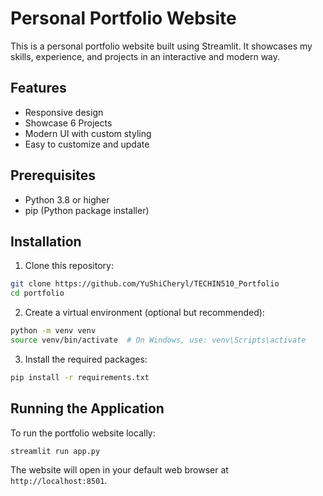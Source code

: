 # Personal Portfolio Website

This is a personal portfolio website built using Streamlit. It showcases my skills, experience, and projects in an interactive and modern way.

## Features

- Responsive design
- Showcase 6 Projects
- Modern UI with custom styling
- Easy to customize and update

## Prerequisites

- Python 3.8 or higher
- pip (Python package installer)

## Installation

1. Clone this repository:
```bash
git clone https://github.com/YuShiCheryl/TECHIN510_Portfolio
cd portfolio
```

2. Create a virtual environment (optional but recommended):
```bash
python -m venv venv
source venv/bin/activate  # On Windows, use: venv\Scripts\activate
```

3. Install the required packages:
```bash
pip install -r requirements.txt
```

## Running the Application

To run the portfolio website locally:

```bash
streamlit run app.py
```

The website will open in your default web browser at `http://localhost:8501`.

